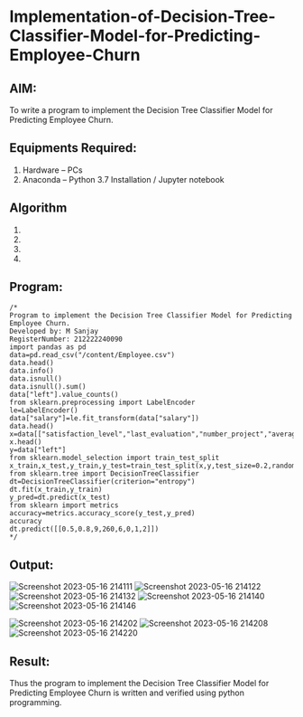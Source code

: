 # Implementation-of-Decision-Tree-Classifier-Model-for-Predicting-Employee-Churn

## AIM:
To write a program to implement the Decision Tree Classifier Model for Predicting Employee Churn.

## Equipments Required:
1. Hardware – PCs
2. Anaconda – Python 3.7 Installation / Jupyter notebook

## Algorithm
1. 
2. 
3. 
4. 

## Program:
```
/*
Program to implement the Decision Tree Classifier Model for Predicting Employee Churn.
Developed by: M Sanjay
RegisterNumber: 212222240090
import pandas as pd
data=pd.read_csv("/content/Employee.csv")
data.head()
data.info()
data.isnull()
data.isnull().sum()
data["left"].value_counts()
from sklearn.preprocessing import LabelEncoder
le=LabelEncoder()
data["salary"]=le.fit_transform(data["salary"])
data.head()
x=data[["satisfaction_level","last_evaluation","number_project","average_montly_hours","time_spend_company","Work_accident","promotion_last_5years","salary"]]
x.head()
y=data["left"]
from sklearn.model_selection import train_test_split
x_train,x_test,y_train,y_test=train_test_split(x,y,test_size=0.2,random_state=100)
from sklearn.tree import DecisionTreeClassifier
dt=DecisionTreeClassifier(criterion="entropy")
dt.fit(x_train,y_train)
y_pred=dt.predict(x_test)
from sklearn import metrics
accuracy=metrics.accuracy_score(y_test,y_pred)
accuracy
dt.predict([[0.5,0.8,9,260,6,0,1,2]])
*/
```

## Output:
![Screenshot 2023-05-16 214111](https://github.com/Sanjay22006832/Implementation-of-Decision-Tree-Classifier-Model-for-Predicting-Employee-Churn/assets/119830477/154c9eb8-8333-48c5-8d8f-62db90a413d7)
![Screenshot 2023-05-16 214122](https://github.com/Sanjay22006832/Implementation-of-Decision-Tree-Classifier-Model-for-Predicting-Employee-Churn/assets/119830477/144e7cf4-e430-4dc3-942f-eb76b34c34cc)
![Screenshot 2023-05-16 214132](https://github.com/Sanjay22006832/Implementation-of-Decision-Tree-Classifier-Model-for-Predicting-Employee-Churn/assets/119830477/ee05ccb1-ef92-444f-9f69-951c2e39ed1f)
![Screenshot 2023-05-16 214140](https://github.com/Sanjay22006832/Implementation-of-Decision-Tree-Classifier-Model-for-Predicting-Employee-Churn/assets/119830477/122ec72c-2e10-4daa-9d95-0209a6e05f3f)
![Screenshot 2023-05-16 214146](https://github.com/Sanjay22006832/Implementation-of-Decision-Tree-Classifier-Model-for-Predicting-Employee-Churn/assets/119830477/1aa77bf5-e021-44a4-872e-f2f720cfd7e3)

![Screenshot 2023-05-16 214202](https://github.com/Sanjay22006832/Implementation-of-Decision-Tree-Classifier-Model-for-Predicting-Employee-Churn/assets/119830477/1ec4ed71-2bf4-4b25-8771-a0a973e33090)
![Screenshot 2023-05-16 214208](https://github.com/Sanjay22006832/Implementation-of-Decision-Tree-Classifier-Model-for-Predicting-Employee-Churn/assets/119830477/b84b598e-c83e-4df8-a8d4-2aa717469988)
![Screenshot 2023-05-16 214220](https://github.com/Sanjay22006832/Implementation-of-Decision-Tree-Classifier-Model-for-Predicting-Employee-Churn/assets/119830477/72a9badb-3d81-455f-ab62-301b74f547e4)



## Result:
Thus the program to implement the  Decision Tree Classifier Model for Predicting Employee Churn is written and verified using python programming.
